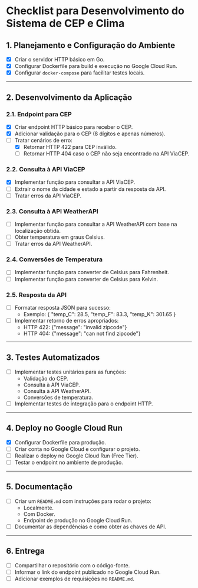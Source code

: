 # Checklist para Desenvolvimento do Sistema de CEP e Clima

## 1. Planejamento e Configuração do Ambiente
- [x] Criar o servidor HTTP básico em Go.
- [x] Configurar Dockerfile para build e execução no Google Cloud Run.
- [X] Configurar `docker-compose` para facilitar testes locais.

---

## 2. Desenvolvimento da Aplicação
### 2.1. Endpoint para CEP
- [x] Criar endpoint HTTP básico para receber o CEP.
- [X] Adicionar validação para o CEP (8 dígitos e apenas números).
- [ ] Tratar cenários de erro:
    - [X] Retornar HTTP 422 para CEP inválido.
    - [ ] Retornar HTTP 404 caso o CEP não seja encontrado na API ViaCEP.

### 2.2. Consulta à API ViaCEP
- [X] Implementar função para consultar a API ViaCEP.
- [ ] Extrair o nome da cidade e estado a partir da resposta da API.
- [ ] Tratar erros da API ViaCEP.

### 2.3. Consulta à API WeatherAPI
- [ ] Implementar função para consultar a API WeatherAPI com base na localização obtida.
- [ ] Obter temperatura em graus Celsius.
- [ ] Tratar erros da API WeatherAPI.

### 2.4. Conversões de Temperatura
- [ ] Implementar função para converter de Celsius para Fahrenheit.
- [ ] Implementar função para converter de Celsius para Kelvin.

### 2.5. Resposta da API
- [ ] Formatar resposta JSON para sucesso:
    - Exemplo: { "temp_C": 28.5, "temp_F": 83.3, "temp_K": 301.65 }
- [ ] Implementar retorno de erros apropriados:
    - HTTP 422: {"message": "invalid zipcode"}
    - HTTP 404: {"message": "can not find zipcode"}

---

## 3. Testes Automatizados
- [ ] Implementar testes unitários para as funções:
    - Validação do CEP.
    - Consulta à API ViaCEP.
    - Consulta à API WeatherAPI.
    - Conversões de temperatura.
- [ ] Implementar testes de integração para o endpoint HTTP.

---

## 4. Deploy no Google Cloud Run
- [x] Configurar Dockerfile para produção.
- [ ] Criar conta no Google Cloud e configurar o projeto.
- [ ] Realizar o deploy no Google Cloud Run (Free Tier).
- [ ] Testar o endpoint no ambiente de produção.

---

## 5. Documentação
- [ ] Criar um `README.md` com instruções para rodar o projeto:
    - Localmente.
    - Com Docker.
    - Endpoint de produção no Google Cloud Run.
- [ ] Documentar as dependências e como obter as chaves de API.

---

## 6. Entrega
- [ ] Compartilhar o repositório com o código-fonte.
- [ ] Informar o link do endpoint publicado no Google Cloud Run.
- [ ] Adicionar exemplos de requisições no `README.md`.

